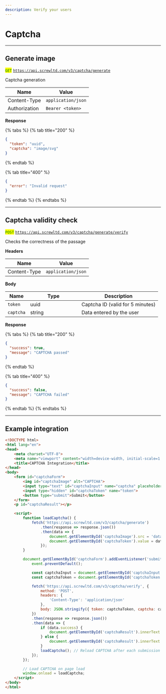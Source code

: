 ```yaml
---
description: Verify your users
---
```


# Captcha

***

## Generate image

<mark style="color:green;">`GET`</mark> [`https://api.screwltd.com/v3/captcha/generate`](https://api.screwltd.com/v3/captcha/generate)

Captcha generation

| Name          | Value              |
| ------------- | ------------------ |
| Content-Type  | `application/json` |
| Authorization | `Bearer <token>`   |

**Response**

{% tabs %}
{% tab title="200" %}
```json
{
  "token": "uuid",
  "captcha": "image/svg"
}
```
{% endtab %}

{% tab title="400" %}
```json
{
  "error": "Invalid request"
}
```
{% endtab %}
{% endtabs %}

***

## Captcha validity check

<mark style="color:green;">`POST`</mark> [`https://api.screwltd.com/v3/captcha/generate/verify`](https://api.screwltd.com/v3/captcha/generate/verify)

Checks the correctness of the passage

**Headers**

| Name         | Value              |
| ------------ | ------------------ |
| Content-Type | `application/json` |

**Body**

<table><thead><tr><th>Name</th><th width="150">Type</th><th>Description</th></tr></thead><tbody><tr><td><code>token</code></td><td>uuid</td><td>Captcha ID (valid for 5 minutes)</td></tr><tr><td><code>captcha</code></td><td>string</td><td>Data entered by the user</td></tr></tbody></table>

**Response**

{% tabs %}
{% tab title="200" %}
```json
{
  "success": true, 
  "message": "CAPTCHA passed"
}
```
{% endtab %}

{% tab title="400" %}
```json
{
  "success": false, 
  "message": "CAPTCHA failed"
}
```
{% endtab %}
{% endtabs %}

***

## Example integration

```html
<!DOCTYPE html>
<html lang="en">
<head>
    <meta charset="UTF-8">
    <meta name="viewport" content="width=device-width, initial-scale=1.0">
    <title>CAPTCHA Integration</title>
</head>
<body>
    <form id="captchaForm">
        <img id="captchaImage" alt="CAPTCHA">
        <input type="text" id="captchaInput" name="captcha" placeholder="Enter CAPTCHA">
        <input type="hidden" id="captchaToken" name="token">
        <button type="submit">Submit</button>
    </form>
    <p id="captchaResult"></p>

    <script>
        function loadCaptcha() {
            fetch('https://api.screwltd.com/v3/captcha/generate')
                .then(response => response.json())
                .then(data => {
                    document.getElementById('captchaImage').src = 'data:image/svg+xml;base64,' + btoa(data.captcha);
                    document.getElementById('captchaToken').value = data.token;
                });
        }

        document.getElementById('captchaForm').addEventListener('submit', function(event) {
            event.preventDefault();

            const captchaInput = document.getElementById('captchaInput').value;
            const captchaToken = document.getElementById('captchaToken').value;

            fetch('https://api.screwltd.com/v3/captcha/verify', {
                method: 'POST',
                headers: {
                    'Content-Type': 'application/json'
                },
                body: JSON.stringify({ token: captchaToken, captcha: captchaInput })
            })
            .then(response => response.json())
            .then(data => {
                if (data.success) {
                    document.getElementById('captchaResult').innerText = 'CAPTCHA passed';
                } else {
                    document.getElementById('captchaResult').innerText = 'CAPTCHA failed';
                }
                loadCaptcha(); // Reload CAPTCHA after each submission
            });
        });

        // Load CAPTCHA on page load
        window.onload = loadCaptcha;
    </script>
</body>
</html>
```

